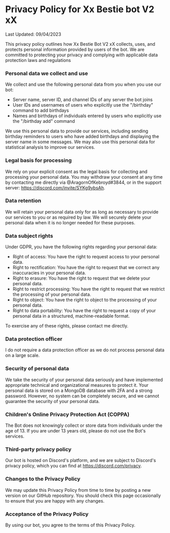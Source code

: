 # Privacy Policy for Xx Bestie bot V2 xX
Last Updated: 09/04/2023

This privacy policy outlines how Xx Bestie Bot V2 xX collects, uses, and protects personal information provided by users of the bot. 
We are committed to protecting your privacy and complying with applicable data protection laws and regulations

### Personal data we collect and use
We collect and use the following personal data from you when you use our bot:

 * Server name, server ID, and channel IDs of any server the bot joins
 * User IDs and usernames of users who explicitly use the "/birthday" command to add birthdays
 * Names and birthdays of individuals entered by users who explicitly use the "/birthday add" command

We use this personal data to provide our services, including sending birthday reminders to users who have added birthdays 
and displaying the server name in some messages. We may also use this personal data for statistical analysis to improve our services.

### Legal basis for processing
We rely on your explicit consent as the legal basis for collecting and processing your personal data. 
You may withdraw your consent at any time by contacting me directly via @AragornOfKebroyd#3844, or in the support server: 
https://discord.com/invite/SYKg9ybsAh.

### Data retention
We will retain your personal data only for as long as necessary to provide our services to you or as required by law. 
We will securely delete your personal data when it is no longer needed for these purposes.

### Data subject rights
Under GDPR, you have the following rights regarding your personal data:

 * Right of access: You have the right to request access to your personal data.
 * Right to rectification: You have the right to request that we correct any inaccuracies in your personal data.
 * Right to erasure: You have the right to request that we delete your personal data.
 * Right to restrict processing: You have the right to request that we restrict the processing of your personal data.
 * Right to object: You have the right to object to the processing of your personal data.
 * Right to data portability: You have the right to request a copy of your personal data in a structured, machine-readable format.

To exercise any of these rights, please contact me directly.

### Data protection officer
I do not require a data protection officer as we do not process personal data on a large scale.

### Security of personal data
We take the security of your personal data seriously and have implemented appropriate technical and organizational measures to protect it. 
Your personal data is stored on a MongoDB database with 2FA and a strong password. However, no system can be completely secure, 
and we cannot guarantee the security of your personal data.

### Children's Online Privacy Protection Act (COPPA)
The Bot does not knowingly collect or store data from individuals under the age of 13. If you are under 13 years old, please do not use the Bot's services.

### Third-party privacy policy
Our bot is hosted on Discord's platform, and we are subject to Discord's privacy policy, which you can find at https://discord.com/privacy.

### Changes to the Privacy Policy
We may update this Privacy Policy from time to time by posting a new version on our GitHub repository. 
You should check this page occasionally to ensure that you are happy with any changes.

### Acceptance of the Privacy Policy
By using our bot, you agree to the terms of this Privacy Policy.
